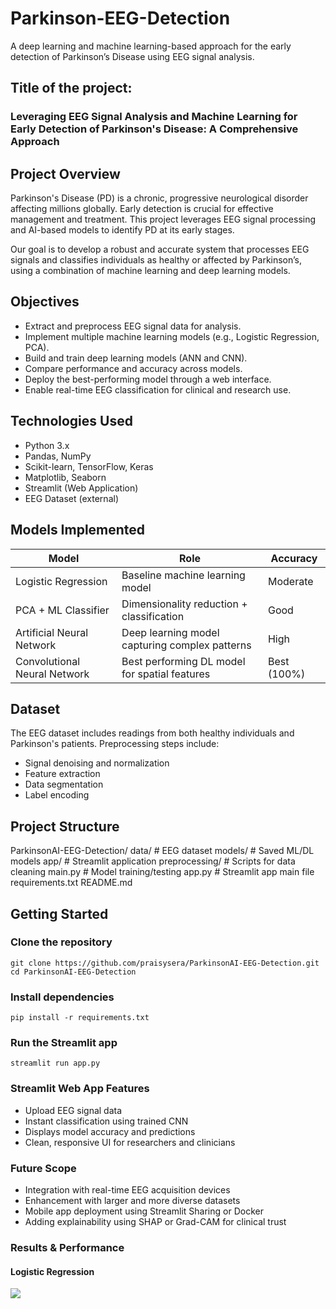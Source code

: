 # Parkinson-EEG-Detection
A deep learning and machine learning-based approach for the early detection of Parkinson’s Disease using EEG signal analysis.

## Title of the project: 
### Leveraging EEG Signal Analysis and Machine Learning for Early Detection of Parkinson's Disease: A Comprehensive Approach

## Project Overview
Parkinson's Disease (PD) is a chronic, progressive neurological disorder affecting millions globally. Early detection is crucial for effective management and treatment. This project leverages EEG signal processing and AI-based models to identify PD at its early stages.

Our goal is to develop a robust and accurate system that processes EEG signals and classifies individuals as healthy or affected by Parkinson’s, using a combination of machine learning and deep learning models.

## Objectives
* Extract and preprocess EEG signal data for analysis.
* Implement multiple machine learning models (e.g., Logistic Regression, PCA).
* Build and train deep learning models (ANN and CNN).
* Compare performance and accuracy across models.
* Deploy the best-performing model through a web interface.
* Enable real-time EEG classification for clinical and research use.

## Technologies Used
* Python 3.x
* Pandas, NumPy
* Scikit-learn, TensorFlow, Keras
* Matplotlib, Seaborn
* Streamlit (Web Application)
* EEG Dataset (external)

## Models Implemented

| Model                        | Role                                           |  Accuracy                  |     
|------------------------------|----------------------------------------------- |----------------------------|
| Logistic Regression	         | Baseline machine learning model	              | Moderate                   |
| PCA + ML Classifier          |Dimensionality reduction + classification	      | Good                       |
| Artificial Neural Network	   | Deep learning model capturing complex patterns |	High                       |
| Convolutional Neural Network |	Best performing DL model for spatial features	| Best (100%)                |

## Dataset
The EEG dataset includes readings from both healthy individuals and Parkinson's patients. Preprocessing steps include:

* Signal denoising and normalization
* Feature extraction
* Data segmentation
* Label encoding

##  Project Structure
ParkinsonAI-EEG-Detection/
data/                   # EEG dataset
models/                 # Saved ML/DL models
app/                    # Streamlit application
preprocessing/          # Scripts for data cleaning
main.py                 # Model training/testing
app.py                  # Streamlit app main file
requirements.txt
README.md

## Getting Started
### Clone the repository
```
git clone https://github.com/praisysera/ParkinsonAI-EEG-Detection.git
cd ParkinsonAI-EEG-Detection
```

### Install dependencies
```
pip install -r requirements.txt
```
### Run the Streamlit app
```
streamlit run app.py
```

### Streamlit Web App Features
* Upload EEG signal data
* Instant classification using trained CNN
* Displays model accuracy and predictions
* Clean, responsive UI for researchers and clinicians

### Future Scope
* Integration with real-time EEG acquisition devices
* Enhancement with larger and more diverse datasets
* Mobile app deployment using Streamlit Sharing or Docker
* Adding explainability using SHAP or Grad-CAM for clinical trust

### Results & Performance
#### Logistic Regression

[<img src="ANN_C.png">]()
